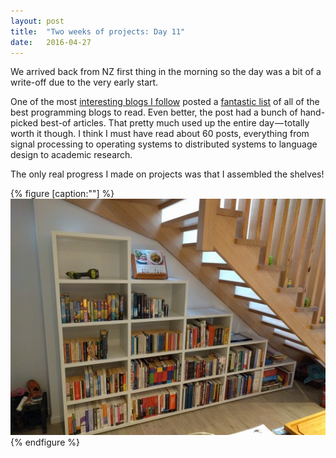 ```yaml
---
layout:	post
title:	"Two weeks of projects: Day 11"
date:	2016-04-27
---
```


  We arrived back from NZ first thing in the morning so the day was a bit of a write-off due to the very early start.

One of the most [interesting blogs I follow](http://danluu.com/) posted a [fantastic list](http://danluu.com/programming-blogs/) of all of the best programming blogs to read. Even better, the post had a bunch of hand-picked best-of articles. That pretty much used up the entire day — totally worth it though. I think I must have read about 60 posts, everything from signal processing to operating systems to distributed systems to language design to academic research.

The only real progress I made on projects was that I assembled the shelves!

{% figure [caption:""] %}
![](/assets/img/0*7sl_ltdskTNuMjpg.jpg)
{% endfigure %}  